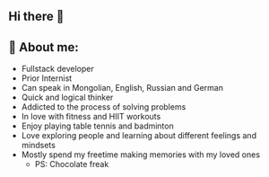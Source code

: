 ## Hi there 👋

## 🔭 About me:
- Fullstack developer
- Prior Internist 
- Can speak in Mongolian, English, Russian and German
- Quick and logical thinker
- Addicted to the process of solving problems
- In love with fitness and HIIT workouts
- Enjoy playing table tennis and badminton
- Love exploring people and learning about different feelings and mindsets
- Mostly spend my freetime making memories with my loved ones
  - PS: Chocolate freak


